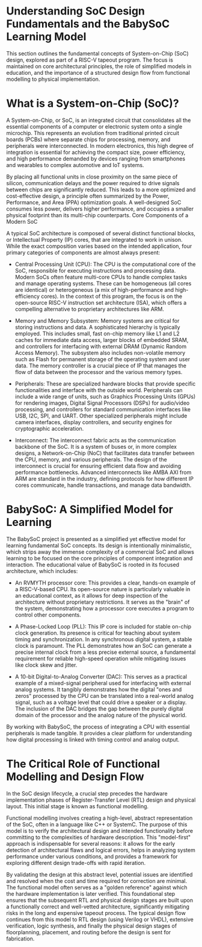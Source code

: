 # Understanding SoC Design Fundamentals and the BabySoC Learning Model

This section outlines the fundamental concepts of System-on-Chip (SoC) design, explored as part of a RISC-V tapeout program. The focus is maintained on core architectural principles, the role of simplified models in education, and the importance of a structured design flow from functional modelling to physical implementation.

# What is a System-on-Chip (SoC)?

A System-on-Chip, or SoC, is an integrated circuit that consolidates all the essential components of a computer or electronic system onto a single microchip. This represents an evolution from traditional printed circuit boards (PCBs) where separate chips for processing, memory, and peripherals were interconnected. In modern electronics, this high degree of integration is essential for achieving the compact size, power efficiency, and high performance demanded by devices ranging from smartphones and wearables to complex automotive and IoT systems.

By placing all functional units in close proximity on the same piece of silicon, communication delays and the power required to drive signals between chips are significantly reduced. This leads to a more optimized and cost-effective design, a principle often summarized by the Power, Performance, and Area (PPA) optimization goals. A well-designed SoC consumes less power, delivers higher performance, and occupies a smaller physical footprint than its multi-chip counterparts.
Core Components of a Modern SoC

A typical SoC architecture is composed of several distinct functional blocks, or Intellectual Property (IP) cores, that are integrated to work in unison. While the exact composition varies based on the intended application, four primary categories of components are almost always present:

   - Central Processing Unit (CPU): The CPU is the computational core of the SoC, responsible for executing instructions and processing data. Modern SoCs often feature multi-core CPUs to handle complex tasks and manage operating systems. These can be homogeneous (all cores are identical) or heterogeneous (a mix of high-performance and high-efficiency cores). In the context of this program, the focus is on the open-source RISC-V instruction set architecture (ISA), which offers a compelling alternative to proprietary architectures like ARM.

   - Memory and Memory Subsystem: Memory systems are critical for storing instructions and data. A sophisticated hierarchy is typically employed. This includes small, fast on-chip memory like L1 and L2 caches for immediate data access, larger blocks of embedded SRAM, and controllers for interfacing with external DRAM (Dynamic Random Access Memory). The subsystem also includes non-volatile memory such as Flash for permanent storage of the operating system and user data. The memory controller is a crucial piece of IP that manages the flow of data between the processor and the various memory types.

   - Peripherals: These are specialized hardware blocks that provide specific functionalities and interface with the outside world. Peripherals can include a wide range of units, such as Graphics Processing Units (GPUs) for rendering images, Digital Signal Processors (DSPs) for audio/video processing, and controllers for standard communication interfaces like USB, I2C, SPI, and UART. Other specialized peripherals might include camera interfaces, display controllers, and security engines for cryptographic acceleration.

   - Interconnect: The interconnect fabric acts as the communication backbone of the SoC. It is a system of buses or, in more complex designs, a Network-on-Chip (NoC) that facilitates data transfer between the CPU, memory, and various peripherals. The design of the interconnect is crucial for ensuring efficient data flow and avoiding performance bottlenecks. Advanced interconnects like AMBA AXI from ARM are standard in the industry, defining protocols for how different IP cores communicate, handle transactions, and manage data bandwidth.

# BabySoC: A Simplified Model for Learning

The BabySoC project is presented as a simplified yet effective model for learning fundamental SoC concepts. Its design is intentionally minimalistic, which strips away the immense complexity of a commercial SoC and allows learning to be focused on the core principles of component integration and interaction. The educational value of BabySoC is rooted in its focused architecture, which includes:

   - An RVMYTH processor core: This provides a clear, hands-on example of a RISC-V-based CPU. Its open-source nature is particularly valuable in an educational context, as it allows for deep inspection of the architecture without proprietary restrictions. It serves as the "brain" of the system, demonstrating how a processor core executes a program to control other components.

   - A Phase-Locked Loop (PLL): This IP core is included for stable on-chip clock generation. Its presence is critical for teaching about system timing and synchronization. In any synchronous digital system, a stable clock is paramount. The PLL demonstrates how an SoC can generate a precise internal clock from a less precise external source, a fundamental requirement for reliable high-speed operation while mitigating issues like clock skew and jitter.

   - A 10-bit Digital-to-Analog Converter (DAC): This serves as a practical example of a mixed-signal peripheral used for interfacing with external analog systems. It tangibly demonstrates how the digital "ones and zeros" processed by the CPU can be translated into a real-world analog signal, such as a voltage level that could drive a speaker or a display. The inclusion of the DAC bridges the gap between the purely digital domain of the processor and the analog nature of the physical world.

By working with BabySoC, the process of integrating a CPU with essential peripherals is made tangible. It provides a clear platform for understanding how digital processing is linked with timing control and analog output.

# The Critical Role of Functional Modelling and Design Flow

In the SoC design lifecycle, a crucial step precedes the hardware implementation phases of Register-Transfer Level (RTL) design and physical layout. This initial stage is known as functional modelling.

Functional modelling involves creating a high-level, abstract representation of the SoC, often in a language like C++ or SystemC. The purpose of this model is to verify the architectural design and intended functionality before committing to the complexities of hardware description. This "model-first" approach is indispensable for several reasons: it allows for the early detection of architectural flaws and logical errors, helps in analyzing system performance under various conditions, and provides a framework for exploring different design trade-offs with rapid iteration.

By validating the design at this abstract level, potential issues are identified and resolved when the cost and time required for correction are minimal. The functional model often serves as a "golden reference" against which the hardware implementation is later verified. This foundational step ensures that the subsequent RTL and physical design stages are built upon a functionally correct and well-vetted architecture, significantly mitigating risks in the long and expensive tapeout process. The typical design flow continues from this model to RTL design (using Verilog or VHDL), extensive verification, logic synthesis, and finally the physical design stages of floorplanning, placement, and routing before the design is sent for fabrication.

